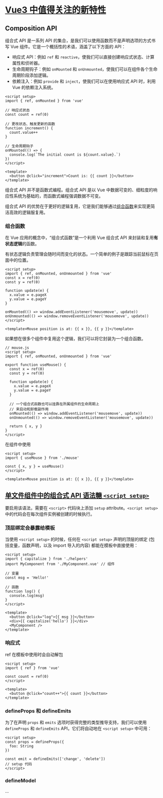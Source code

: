 # [Vue3 中值得关注的新特性](https://v3-migration.vuejs.org/#notable-new-features)

## Composition API

组合式 API 是一系列 API 的集合，是我们可以使用函数而不是声明选项的方式书写 Vue 组件。它是一个概括性的术语，涵盖了以下方面的 API：

- 响应式 API：例如 `ref` 和 `reactive`，使我们可以直接创建响应式状态、计算属性和侦听器。
- 生命周期钩子：例如 `onMounted` 和 `onUnmounted`，使我们可以在组件各个生命周期阶段添加逻辑。
- 依赖注入：例如 `provide` 和 `inject`，使我们可以在使用响应式 API 时，利用 Vue 的依赖注入系统。

```vue
<script setup>
import { ref, onMounted } from 'vue'

// 响应式状态
const count = ref(0)

// 更改状态、触发更新的函数
function increment() {
  count.value++
}

// 生命周期钩子
onMounted(() => {
  console.log(`The initial count is ${count.value}.`)
})
</script>

<template>
  <button @click="increment">Count is: {{ count }}</button>
</template>

```

组合式 API 并不是函数式编程。组合式 API 是以 Vue 中数据可变的、细粒度的响应性系统为基础的，而函数式编程强调数据不可变。

组合式 API 的优势在于更好的逻辑复用，它是我们能够通过[组合函数](https://cn.vuejs.org/guide/reusability/composables.html)来实现更简洁高效的逻辑服复用。

### 组合函数

在 Vue 应用的概念中，“组合式函数”是一个利用 Vue 组合式 API 来封装和复用**有状态逻辑**的函数。

有状态逻辑负责管理会随时间而变化的状态。一个简单的例子是跟踪当前鼠标在页面中的位置。

```vue
<script setup>
import { ref, onMounted, onUnmounted } from 'vue'
const x = ref(0)
const y = ref(0)

function update(e) {
  x.value = e.pageX
  y.value = e.pageY
}

onMounted(() => window.addEventListener('mousemove', update))
onUnmounted(() => window.removeEventListener('mousemove', update))
</script>

<template>Mouse position is at: {{ x }}, {{ y }}</template>
```

如果想在很多个组件中复用这个逻辑，我们可以将它封装为一个组合函数。

```vue
// mouse.js
<script setup>
import { ref, onMounted, onUnmounted } from 'vue'

export function useMouse() {
  const x = ref(0)
  const y = ref(0)

  function update(e) {
    x.value = e.pageX
    y.value = e.pageY
  }

  // 一个组合式函数也可以挂靠在所属组件的生命周期上
  // 来启动和卸载副作用
  onMounted(() => window.addEventListener('mousemove', update))
  onUnmounted(() => window.removeEventListener('mousemove', update))

  return { x, y }
}
</script>
```

在组件中使用

```vue
<script setup>
import { useMouse } from './mouse'

const { x, y } = useMouse()
</script>

<template>Mouse position is at: {{ x }}, {{ y }}</template>
```

## [单文件组件中的组合式 API 语法糖 `<script setup>`](https://v3-migration.vuejs.org/zh/#notable-new-features)

要启用该语法，需要在 `<script>` 代码块上添加 `setup` attribute。`<script setup>` 中的代码会在每次组件实例被创建的时候执行。

### 顶层绑定会暴露给模板

当使用 `<script setup>` 的时候，任何在 `<script setup>` 声明的顶层的绑定 (包括变量，函数声明，以及 import 导入的内容) 都能在模板中直接使用：

```vue
<script setup>
import { capitalize } from './helpers'
import MyComponent from './MyComponent.vue' // 组件

// 变量
const msg = 'Hello!'

// 函数
function log() {
  console.log(msg)
}
</script>

<template>
  <button @click="log">{{ msg }}</button>
  <div>{{ capitalize('hello') }}</div>
  <MyComponent />
</template>

```

### 响应式

ref 在模板中使用时会自动解包

```vue
<script setup>
import { ref } from 'vue'

const count = ref(0)
</script>

<template>
  <button @click="count++">{{ count }}</button>
</template>
```

### defineProps 和 defineEmits

为了在声明 `props` 和 `emits` 选项时获得完整的类型推导支持，我们可以使用 `defineProps` 和 `defineEmits` API，它们将自动地在 `<script setup>` 中可用：

```vue
<script setup>
const props = defineProps({
  foo: String
})

const emit = defineEmits(['change', 'delete'])
// setup 代码
</script>
```

### defineModel

...
